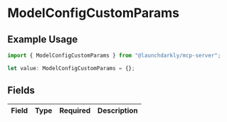 # ModelConfigCustomParams

## Example Usage

```typescript
import { ModelConfigCustomParams } from "@launchdarkly/mcp-server";

let value: ModelConfigCustomParams = {};
```

## Fields

| Field       | Type        | Required    | Description |
| ----------- | ----------- | ----------- | ----------- |